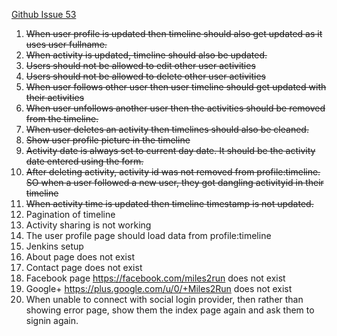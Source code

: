 [Github Issue 53](https://github.com/shekhargulati/miles2run/issues/53)

1. <s>When user profile is updated then timeline should also get updated as it uses user fullname.</s>
2. <s>When activity is updated, timeline should also be updated.</s>
3. <s>Users should not be allowed to edit other user activities</s>
4. <s>Users should not be allowed to delete other user activities</s>
5. <s>When user follows other user then user timeline should get updated with their activities</s>
6. <s>When user unfollows another user then the activities should be removed from the timeline.</s>
7. <s>When user deletes an activity then timelines should also be cleaned.</s>
8. <s>Show user profile picture in the timeline</s>
9. <s>Activity date is always set to current day date. It should be the activity date entered using the form.</s>
10. <s>After deleting activity, activity id was not removed from profile:timeline. SO when a user followed a new user, they got dangling activityid in their timeline</s>
11. <s>When activity time is updated then timeline timestamp is not updated.</s>
12. Pagination of timeline
13. Activity sharing is not working
14. The user profile page should load data from profile:timeline
15. Jenkins setup
16. About page does not exist
17. Contact page does not exist
18. Facebook page https://facebook.com/miles2run does not exist
19. Google+ https://plus.google.com/u/0/+Miles2Run does not exist
20. When unable to connect with social login provider, then rather than showing error page, show them the index page again and ask them to signin again.